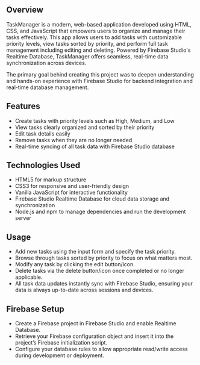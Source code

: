 ## Overview  
TaskManager is a modern, web-based application developed using HTML, CSS, and JavaScript that empowers users to organize and manage their tasks effectively. This app allows users to add tasks with customizable priority levels, view tasks sorted by priority, and perform full task management including editing and deleting. Powered by Firebase Studio's Realtime Database, TaskManager offers seamless, real-time data synchronization across devices.

The primary goal behind creating this project was to deepen understanding and hands-on experience with Firebase Studio for backend integration and real-time database management.

## Features  
- Create tasks with priority levels such as High, Medium, and Low  
- View tasks clearly organized and sorted by their priority  
- Edit task details easily  
- Remove tasks when they are no longer needed  
- Real-time syncing of all task data with Firebase Studio database  

## Technologies Used  
- HTML5 for markup structure  
- CSS3 for responsive and user-friendly design  
- Vanilla JavaScript for interactive functionality  
- Firebase Studio Realtime Database for cloud data storage and synchronization  
- Node.js and npm to manage dependencies and run the development server  

## Usage  
- Add new tasks using the input form and specify the task priority.  
- Browse through tasks sorted by priority to focus on what matters most.  
- Modify any task by clicking the edit button/icon.  
- Delete tasks via the delete button/icon once completed or no longer applicable.  
- All task data updates instantly sync with Firebase Studio, ensuring your data is always up-to-date across sessions and devices.  

## Firebase Setup  
- Create a Firebase project in Firebase Studio and enable Realtime Database.  
- Retrieve your Firebase configuration object and insert it into the project’s Firebase initialization script.  
- Configure your database rules to allow appropriate read/write access during development or deployment.  
